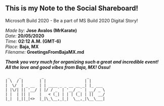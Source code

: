 ## This is my Note to the Social Shareboard!  
Microsoft Build 2020 - Be a part of MS Build 2020 Digital Story!  
  
*Made by:* **Jose Avalos (MrKarate)**  
*Date:* **20/05/2020**  
*Time:* **02:12 A.M. (GMT-6)**  
*Place:* **Baja, MX**  
*Filename:* **GreetingsFromBajaMX.md**  
  
***Thank you very much for organizing such a great and incredible event! All the love and good vibes from Baja, MX! Ossu!***  
  
     _    _         _                   _ 
    | \  / |       | |                 | |
    |  \/  | _ __  | | ____ _ _ __ __ _| |_ ___
    | |\/| || '__/ | |/ / _` | '__/ _` | __/ _ \
    | |  | || |    |   < (_| | | | (_| | ||  __/
    |_|  |_||_|<>  |_|\_\__,_|_|  \__,_|\__\___|

